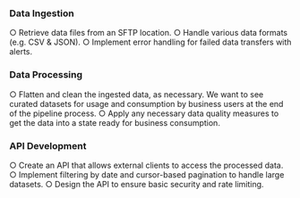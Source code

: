 ### Data Ingestion
○ Retrieve data files from an SFTP location.
○ Handle various data formats (e.g. CSV & JSON).
○ Implement error handling for failed data transfers with alerts.

### Data Processing
○ Flatten and clean the ingested data, as necessary. We want to see curated
datasets for usage and consumption by business users at the end of the pipeline
process.
○ Apply any necessary data quality measures to get the data into a state ready for
business consumption.

### API Development
○ Create an API that allows external clients to access the processed data.
○ Implement filtering by date and cursor-based pagination to handle large datasets.
○ Design the API to ensure basic security and rate limiting.
